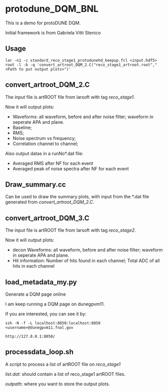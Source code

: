 # protodune_DQM_BNL

This is a demo for protoDUNE DQM.

Initial framework is from Gabriela Vitti Stenico 

## Usage
```
lar -n1 -c standard_reco_stage1_protodunehd_keepup.fcl <input.hdf5>
root -l -b -q 'convert_artroot_DQM_2.C("reco_stage1_artroot.root","<Path to put output plots>")'
```

## convert_artroot_DQM_2.C 

The input file is artROOT file from larsoft with tag *reco_stage1*.

Now it will output plots:

- Waveforms: all waveform, before and after noise filter; waveform in seperate APA and plane.
- Baseline;
- RMS;
- Noise spectrum vs frequency;
- Correlation channel to channel;

Also output datas in a runNo*.dat file:

- Averaged RMS after NF for each event
- Averaged peak of noise spectra after NF for each event


## Draw_summary.cc 

Can be used to draw the summary plots, with input from the *.dat file generated from *convert_artroot_DQM_2.C*.


## convert_artroot_DQM_3.C 

The input file is artROOT file from larsoft with tag *reco_stage2*.

Now it will output plots:

- decon Waveforms: all waveform, before and after noise filter; waveform in seperate APA and plane.
- Hit information: Number of hits found in each channel; Total ADC of all hits in each channel



## load_metadata_my.py

Generate a DQM page online


I am keep running a DQM page on dunegpvm11. 

If you are interested, you can see it by:

  ```
  ssh -N -f -L localhost:8050:localhost:8050 <username>@dunegpvm11.fnal.gov
  
  http://127.0.0.1:8050/
  ```

## processdata_loop.sh

A script to process a list of artROOT file on *reco_stage1*

*list.dat*: should contain a list of reco_stage1 artROOT files.

*outpath*: where you want to store the output plots.
